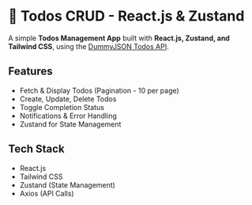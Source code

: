 # 📌 Todos CRUD - React.js & Zustand

A simple **Todos Management App** built with **React.js, Zustand, and Tailwind CSS**, using the [DummyJSON Todos API](https://dummyjson.com/docs/todos).

## Features
- Fetch & Display Todos (Pagination - 10 per page)
- Create, Update, Delete Todos
- Toggle Completion Status
- Notifications & Error Handling
- Zustand for State Management

## Tech Stack
- React.js
- Tailwind CSS
- Zustand (State Management)
- Axios (API Calls)